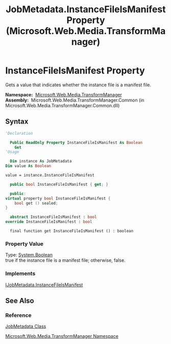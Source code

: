 ﻿---
title: JobMetadata.InstanceFileIsManifest Property (Microsoft.Web.Media.TransformManager)
TOCTitle: InstanceFileIsManifest Property
ms:assetid: P:Microsoft.Web.Media.TransformManager.JobMetadata.InstanceFileIsManifest
ms:mtpsurl: https://msdn.microsoft.com/en-us/library/microsoft.web.media.transformmanager.jobmetadata.instancefileismanifest(v=VS.90)
ms:contentKeyID: 35520879
ms.date: 06/14/2012
mtps_version: v=VS.90
f1_keywords:
- Microsoft.Web.Media.TransformManager.JobMetadata.InstanceFileIsManifest
- Microsoft.Web.Media.TransformManager.JobMetadata.get_InstanceFileIsManifest
dev_langs:
- csharp
- jscript
- vb
- FSharp
- cpp
api_location:
- Microsoft.Web.Media.TransformManager.Common.dll
api_name:
- Microsoft.Web.Media.TransformManager.JobMetadata.get_InstanceFileIsManifest
- Microsoft.Web.Media.TransformManager.JobMetadata.InstanceFileIsManifest
api_type:
- Managed
topic_type:
- apiref
- kbSyntax
product_family_name: VS
ROBOTS: INDEX,FOLLOW
---

# InstanceFileIsManifest Property

Gets a value that indicates whether the instance file is a manifest file.

**Namespace:**  [Microsoft.Web.Media.TransformManager](microsoft-web-media-transformmanager-namespace.md)  
**Assembly:**  Microsoft.Web.Media.TransformManager.Common (in Microsoft.Web.Media.TransformManager.Common.dll)

## Syntax

```vb
'Declaration

  Public ReadOnly Property InstanceFileIsManifest As Boolean
    Get
'Usage

  Dim instance As JobMetadata
Dim value As Boolean

value = instance.InstanceFileIsManifest
```

```csharp
  public bool InstanceFileIsManifest { get; }
```

```cpp
  public:
virtual property bool InstanceFileIsManifest {
    bool get () sealed;
}
```

``` fsharp
  abstract InstanceFileIsManifest : bool
override InstanceFileIsManifest : bool
```

```jscript
  final function get InstanceFileIsManifest () : boolean
```

### Property Value

Type: [System.Boolean](https://msdn.microsoft.com/library/a28wyd50)  
true if the instance file is a manifest file; otherwise, false.  

### Implements

[IJobMetadata.InstanceFileIsManifest](ijobmetadata-instancefileismanifest-property-microsoft-web-media-transformmanager.md)  

## See Also

### Reference

[JobMetadata Class](jobmetadata-class-microsoft-web-media-transformmanager.md)

[Microsoft.Web.Media.TransformManager Namespace](microsoft-web-media-transformmanager-namespace.md)

